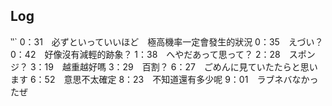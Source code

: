 ##

## Log

‵‵`
0：31　必ずといっていいほど　極高機率一定會發生的狀況
0：35　えづい？
0：42　好像沒有減輕的跡象？
1：38　へやだあって思って？
2：28　スポンジ？
3：19　越重越好嗎
3：29　百割？
6：27　ごめんに見ていたたらと思います
6：52　意思不太確定
8：23　不知道還有多少呢
9：01　ラブネバなかったぜ
```
